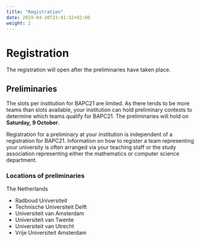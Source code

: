```yaml
---
title: "Registration"
date: 2019-04-30T23:41:52+02:00
weight: 2
---
```


# Registration

The registration will open after the preliminaries have taken place. 

## Preliminaries

The slots per institution for BAPC21 are limited. As there tends to be more teams than slots available, your institution can hold preliminary contests to determine which teams qualify for BAPC21. The preliminaries will hold on **Saturday, 9 October**.

Registration for a preliminary at your institution is independent of a registration for BAPC21. Information on how to register a team representing your university is often arranged via your teaching staff or the study association representing either the mathematics or computer science department.

### Locations of preliminaries

The Netherlands

- Radboud Universiteit
- Technische Universiteit Delft
- Universiteit van Amsterdam
- Universiteit van Twente
- Universiteit van Utrecht
- Vrije Universiteit Amsterdam
